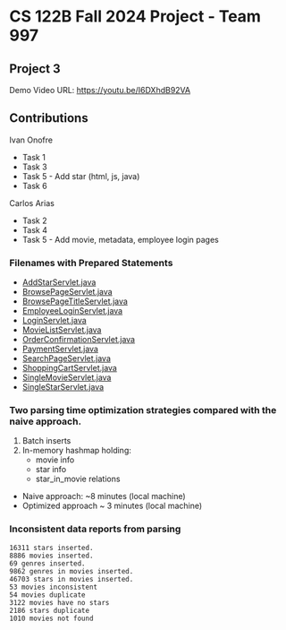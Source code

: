 # CS 122B Fall 2024 Project - Team 997

## Project 3

Demo Video URL: https://youtu.be/I6DXhdB92VA

## Contributions

Ivan Onofre
- Task 1
- Task 3
- Task 5 - Add star (html, js, java)
- Task 6

Carlos Arias
- Task 2
- Task 4
- Task 5 - Add movie, metadata, employee login pages

### Filenames with Prepared Statements
- [AddStarServlet.java](src/AddStarServlet.java)
- [BrowsePageServlet.java](src/BrowsePageServlet.java)
- [BrowsePageTitleServlet.java](src/BrowsePageTitleServlet.java)
- [EmployeeLoginServlet.java](src/EmployeeLoginServlet.java)
- [LoginServlet.java](src/LoginServlet.java)
- [MovieListServlet.java](src/MovieListServlet.java)
- [OrderConfirmationServlet.java](src/OrderConfirmationServlet.java)
- [PaymentServlet.java](src/PaymentServlet.java)
- [SearchPageServlet.java](src/SearchPageServlet.java)
- [ShoppingCartServlet.java](src/ShoppingCartServlet.java)
- [SingleMovieServlet.java](src/SingleMovieServlet.java)
- [SingleStarServlet.java](src/SingleStarServlet.java)

### Two parsing time optimization strategies compared with the naive approach.
1. Batch inserts
2. In-memory hashmap holding:
   - movie info
   - star info
   - star_in_movie relations
   
- Naive approach: ~8 minutes (local machine)
- Optimized approach ~ 3 minutes (local machine)

### Inconsistent data reports from parsing
    16311 stars inserted.
    8886 movies inserted.
    69 genres inserted.
    9862 genres in movies inserted.
    46703 stars in movies inserted.
    53 movies inconsistent
    54 movies duplicate
    3122 movies have no stars
    2186 stars duplicate
    1010 movies not found